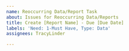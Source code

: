 ```yaml
---
name: Reoccurring Data/Report Task
about: Issues for Reoccurring Data/Reports
title: Create [Report Name] - Due [Due Date]
labels: 'Need: 1-Must Have, Type: Data'
assignees: TracyLinder

---
```



